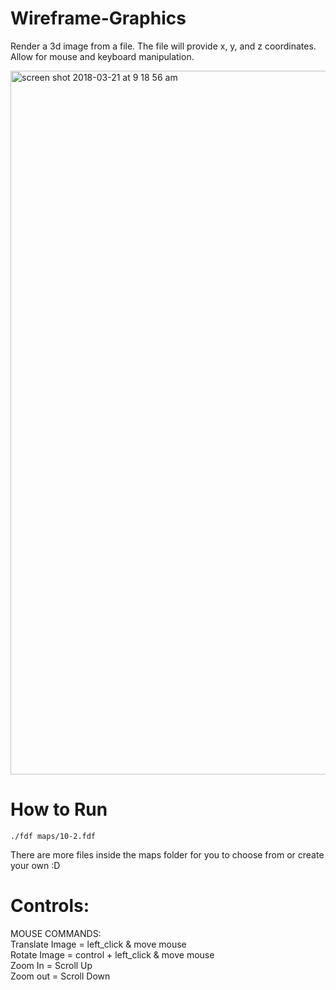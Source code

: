 # Wireframe-Graphics
Render a 3d image from a file. The file will provide x, y, and z coordinates. Allow for mouse and keyboard manipulation.

<img width="1126" alt="screen shot 2018-03-21 at 9 18 56 am" src="https://user-images.githubusercontent.com/34046690/37730119-111d45d8-2cfc-11e8-9d14-0acea646adcd.png">

# How to Run
```
./fdf maps/10-2.fdf
```
There are more files inside the maps folder for you to choose from or create your own :D

# Controls:

MOUSE COMMANDS: <br /> 
Translate Image = left_click & move mouse <br /> 
Rotate Image = control + left_click & move mouse <br />
Zoom In = Scroll Up <br />
Zoom out = Scroll Down
